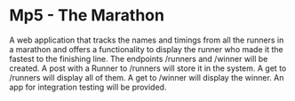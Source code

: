 # Mp5 - The Marathon
A web application that tracks the names and timings from all the runners in a marathon and offers a functionality to display the runner who made it the fastest to the finishing line. The endpoints /runners and /winner will be created. A post with a Runner to /runners will store it in the system. A get to /runners will display all of them. A get to /winner will display the winner. An app for integration testing will be provided.
